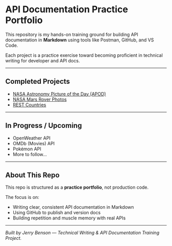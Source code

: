 # API Documentation Practice Portfolio

This repository is my hands-on training ground for building API documentation in **Markdown** using tools like Postman, GitHub, and VS Code.  

Each project is a practice exercise toward becoming proficient in technical writing for developer and API docs.

---

## Completed Projects
- [NASA Astronomy Picture of the Day (APOD)](https://github.com/jerrybensonjr/api-samples/blob/main/apod.md)
- [NASA Mars Rover Photos](https://github.com/jerrybensonjr/api-samples/blob/main/NASA_Mars_Rover_Photos_API.md)
- [REST Countries](https://github.com/jerrybensonjr/api-samples/blob/main/Rest_Countries_API.md)

---

## In Progress / Upcoming
- OpenWeather API  
- OMDb (Movies) API  
- Pokémon API  
- More to follow...

---

## About This Repo
This repo is structured as a **practice portfolio**, not production code.  

The focus is on:
- Writing clear, consistent API documentation in Markdown  
- Using GitHub to publish and version docs  
- Building repetition and muscle memory with real APIs  

---

*Built by Jerry Benson — Technical Writing & API Documentation Training Project.*
